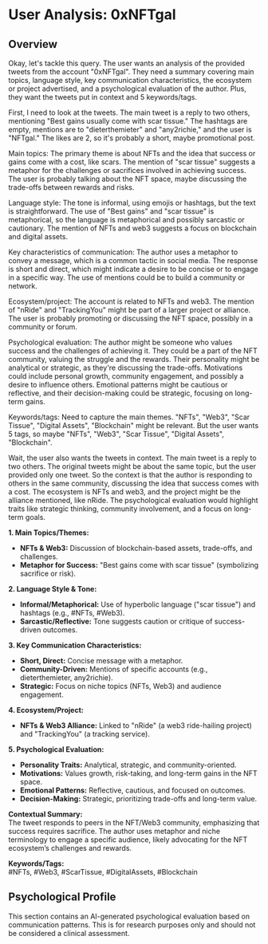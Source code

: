 # User Analysis: 0xNFTgal

## Overview

<think>
Okay, let's tackle this query. The user wants an analysis of the provided tweets from the account "0xNFTgal". They need a summary covering main topics, language style, key communication characteristics, the ecosystem or project advertised, and a psychological evaluation of the author. Plus, they want the tweets put in context and 5 keywords/tags.

First, I need to look at the tweets. The main tweet is a reply to two others, mentioning "Best gains usually come with scar tissue." The hashtags are empty, mentions are to "dieterthemieter" and "any2richie," and the user is "NFTgal." The likes are 2, so it's probably a short, maybe promotional post.

Main topics: The primary theme is about NFTs and the idea that success or gains come with a cost, like scars. The mention of "scar tissue" suggests a metaphor for the challenges or sacrifices involved in achieving success. The user is probably talking about the NFT space, maybe discussing the trade-offs between rewards and risks.

Language style: The tone is informal, using emojis or hashtags, but the text is straightforward. The use of "Best gains" and "scar tissue" is metaphorical, so the language is metaphorical and possibly sarcastic or cautionary. The mention of NFTs and web3 suggests a focus on blockchain and digital assets.

Key characteristics of communication: The author uses a metaphor to convey a message, which is a common tactic in social media. The response is short and direct, which might indicate a desire to be concise or to engage in a specific way. The use of mentions could be to build a community or network.

Ecosystem/project: The account is related to NFTs and web3. The mention of "nRide" and "TrackingYou" might be part of a larger project or alliance. The user is probably promoting or discussing the NFT space, possibly in a community or forum.

Psychological evaluation: The author might be someone who values success and the challenges of achieving it. They could be a part of the NFT community, valuing the struggle and the rewards. Their personality might be analytical or strategic, as they're discussing the trade-offs. Motivations could include personal growth, community engagement, and possibly a desire to influence others. Emotional patterns might be cautious or reflective, and their decision-making could be strategic, focusing on long-term gains.

Keywords/tags: Need to capture the main themes. "NFTs", "Web3", "Scar Tissue", "Digital Assets", "Blockchain" might be relevant. But the user wants 5 tags, so maybe "NFTs", "Web3", "Scar Tissue", "Digital Assets", "Blockchain".

Wait, the user also wants the tweets in context. The main tweet is a reply to two others. The original tweets might be about the same topic, but the user provided only one tweet. So the context is that the author is responding to others in the same community, discussing the idea that success comes with a cost. The ecosystem is NFTs and web3, and the project might be the alliance mentioned, like nRide. The psychological evaluation would highlight traits like strategic thinking, community involvement, and a focus on long-term goals.
</think>

**1. Main Topics/Themes:**  
- **NFTs & Web3:** Discussion of blockchain-based assets, trade-offs, and challenges.  
- **Metaphor for Success:** "Best gains come with scar tissue" (symbolizing sacrifice or risk).  

**2. Language Style & Tone:**  
- **Informal/Metaphorical:** Use of hyperbolic language ("scar tissue") and hashtags (e.g., #NFTs, #Web3).  
- **Sarcastic/Reflective:** Tone suggests caution or critique of success-driven outcomes.  

**3. Key Communication Characteristics:**  
- **Short, Direct:** Concise message with a metaphor.  
- **Community-Driven:** Mentions of specific accounts (e.g., dieterthemieter, any2richie).  
- **Strategic:** Focus on niche topics (NFTs, Web3) and audience engagement.  

**4. Ecosystem/Project:**  
- **NFTs & Web3 Alliance:** Linked to "nRide" (a web3 ride-hailing project) and "TrackingYou" (a tracking service).  

**5. Psychological Evaluation:**  
- **Personality Traits:** Analytical, strategic, and community-oriented.  
- **Motivations:** Values growth, risk-taking, and long-term gains in the NFT space.  
- **Emotional Patterns:** Reflective, cautious, and focused on outcomes.  
- **Decision-Making:** Strategic, prioritizing trade-offs and long-term value.  

**Contextual Summary:**  
The tweet responds to peers in the NFT/Web3 community, emphasizing that success requires sacrifice. The author uses metaphor and niche terminology to engage a specific audience, likely advocating for the NFT ecosystem’s challenges and rewards.  

**Keywords/Tags:**  
#NFTs, #Web3, #ScarTissue, #DigitalAssets, #Blockchain

## Psychological Profile

This section contains an AI-generated psychological evaluation based on communication patterns. This is for research purposes only and should not be considered a clinical assessment.